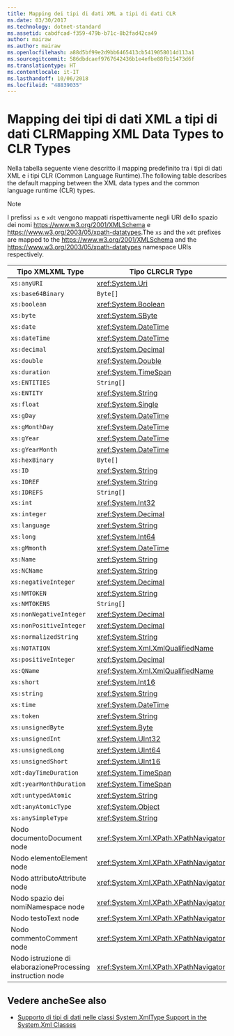 ```yaml
---
title: Mapping dei tipi di dati XML a tipi di dati CLR
ms.date: 03/30/2017
ms.technology: dotnet-standard
ms.assetid: cabdfcad-f359-479b-b71c-8b2fad42ca49
author: mairaw
ms.author: mairaw
ms.openlocfilehash: a88d5bf99e2d9bb6465413cb5419058014d113a1
ms.sourcegitcommit: 586dbdcaef9767642436b1e4efbe88fb15473d6f
ms.translationtype: HT
ms.contentlocale: it-IT
ms.lasthandoff: 10/06/2018
ms.locfileid: "48839035"
---
```

# <a name="mapping-xml-data-types-to-clr-types"></a><span data-ttu-id="df2f8-102">Mapping dei tipi di dati XML a tipi di dati CLR</span><span class="sxs-lookup"><span data-stu-id="df2f8-102">Mapping XML Data Types to CLR Types</span></span>

<span data-ttu-id="df2f8-103">Nella tabella seguente viene descritto il mapping predefinito tra i tipi di dati XML e i tipi CLR (Common Language Runtime).</span><span class="sxs-lookup"><span data-stu-id="df2f8-103">The following table describes the default mapping between the XML data types and the common language runtime (CLR) types.</span></span>
  
> [!NOTE]
> <span data-ttu-id="df2f8-104">I prefissi `xs` e `xdt` vengono mappati rispettivamente negli URI dello spazio dei nomi <https://www.w3.org/2001/XMLSchema> e <https://www.w3.org/2003/05/xpath-datatypes>.</span><span class="sxs-lookup"><span data-stu-id="df2f8-104">The `xs` and the `xdt` prefixes are mapped to the <https://www.w3.org/2001/XMLSchema> and the <https://www.w3.org/2003/05/xpath-datatypes> namespace URIs respectively.</span></span>
  
|<span data-ttu-id="df2f8-105">Tipo XML</span><span class="sxs-lookup"><span data-stu-id="df2f8-105">XML Type</span></span>|<span data-ttu-id="df2f8-106">Tipo CLR</span><span class="sxs-lookup"><span data-stu-id="df2f8-106">CLR Type</span></span>|  
|--------------|--------------|  
|`xs:anyURI`|<xref:System.Uri>|  
|`xs:base64Binary`|`Byte[]`|  
|`xs:boolean`|<xref:System.Boolean>|  
|`xs:byte`|<xref:System.SByte>|  
|`xs:date`|<xref:System.DateTime>|  
|`xs:dateTime`|<xref:System.DateTime>|  
|`xs:decimal`|<xref:System.Decimal>|  
|`xs:double`|<xref:System.Double>|  
|`xs:duration`|<xref:System.TimeSpan>|  
|`xs:ENTITIES`|`String[]`|  
|`xs:ENTITY`|<xref:System.String>|  
|`xs:float`|<xref:System.Single>|  
|`xs:gDay`|<xref:System.DateTime>|  
|`xs:gMonthDay`|<xref:System.DateTime>|  
|`xs:gYear`|<xref:System.DateTime>|  
|`xs:gYearMonth`|<xref:System.DateTime>|  
|`xs:hexBinary`|`Byte[]`|  
|`xs:ID`|<xref:System.String>|  
|`xs:IDREF`|<xref:System.String>|  
|`xs:IDREFS`|`String[]`|  
|`xs:int`|<xref:System.Int32>|  
|`xs:integer`|<xref:System.Decimal>|  
|`xs:language`|<xref:System.String>|  
|`xs:long`|<xref:System.Int64>|  
|`xs:gMmonth`|<xref:System.DateTime>|  
|`xs:Name`|<xref:System.String>|  
|`xs:NCName`|<xref:System.String>|  
|`xs:negativeInteger`|<xref:System.Decimal>|  
|`xs:NMTOKEN`|<xref:System.String>|  
|`xs:NMTOKENS`|`String[]`|  
|`xs:nonNegativeInteger`|<xref:System.Decimal>|  
|`xs:nonPositiveInteger`|<xref:System.Decimal>|  
|`xs:normalizedString`|<xref:System.String>|  
|`xs:NOTATION`|<xref:System.Xml.XmlQualifiedName>|  
|`xs:positiveInteger`|<xref:System.Decimal>|  
|`xs:QName`|<xref:System.Xml.XmlQualifiedName>|  
|`xs:short`|<xref:System.Int16>|  
|`xs:string`|<xref:System.String>|  
|`xs:time`|<xref:System.DateTime>|  
|`xs:token`|<xref:System.String>|  
|`xs:unsignedByte`|<xref:System.Byte>|  
|`xs:unsignedInt`|<xref:System.UInt32>|  
|`xs:unsignedLong`|<xref:System.UInt64>|  
|`xs:unsignedShort`|<xref:System.UInt16>|  
|`xdt:dayTimeDuration`|<xref:System.TimeSpan>|  
|`xdt:yearMonthDuration`|<xref:System.TimeSpan>|  
|`xdt:untypedAtomic`|<xref:System.String>|  
|`xdt:anyAtomicType`|<xref:System.Object>|  
|`xs:anySimpleType`|<xref:System.String>|  
|<span data-ttu-id="df2f8-107">Nodo documento</span><span class="sxs-lookup"><span data-stu-id="df2f8-107">Document node</span></span>|<xref:System.Xml.XPath.XPathNavigator>|  
|<span data-ttu-id="df2f8-108">Nodo elemento</span><span class="sxs-lookup"><span data-stu-id="df2f8-108">Element node</span></span>|<xref:System.Xml.XPath.XPathNavigator>|  
|<span data-ttu-id="df2f8-109">Nodo attributo</span><span class="sxs-lookup"><span data-stu-id="df2f8-109">Attribute node</span></span>|<xref:System.Xml.XPath.XPathNavigator>|  
|<span data-ttu-id="df2f8-110">Nodo spazio dei nomi</span><span class="sxs-lookup"><span data-stu-id="df2f8-110">Namespace node</span></span>|<xref:System.Xml.XPath.XPathNavigator>|  
|<span data-ttu-id="df2f8-111">Nodo testo</span><span class="sxs-lookup"><span data-stu-id="df2f8-111">Text node</span></span>|<xref:System.Xml.XPath.XPathNavigator>|  
|<span data-ttu-id="df2f8-112">Nodo commento</span><span class="sxs-lookup"><span data-stu-id="df2f8-112">Comment node</span></span>|<xref:System.Xml.XPath.XPathNavigator>|  
|<span data-ttu-id="df2f8-113">Nodo istruzione di elaborazione</span><span class="sxs-lookup"><span data-stu-id="df2f8-113">Processing instruction node</span></span>|<xref:System.Xml.XPath.XPathNavigator>|  
  
## <a name="see-also"></a><span data-ttu-id="df2f8-114">Vedere anche</span><span class="sxs-lookup"><span data-stu-id="df2f8-114">See also</span></span>

- [<span data-ttu-id="df2f8-115">Supporto di tipi di dati nelle classi System.Xml</span><span class="sxs-lookup"><span data-stu-id="df2f8-115">Type Support in the System.Xml Classes</span></span>](../../../../docs/standard/data/xml/type-support-in-the-system-xml-classes.md)
